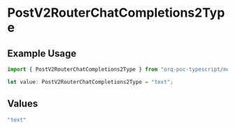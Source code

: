 # PostV2RouterChatCompletions2Type

## Example Usage

```typescript
import { PostV2RouterChatCompletions2Type } from "orq-poc-typescript/models/operations";

let value: PostV2RouterChatCompletions2Type = "text";
```

## Values

```typescript
"text"
```